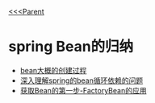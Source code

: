 [<<<Parent](../README.md)

# spring  Bean的归纳


- [bean大概的创建过程](bean-lifecycle/Bean的创建流程.md)
- [深入理解spring的bean循环依赖的问题](bean-lifecycle/spring循环依赖的问题.md)
- [获取Bean的第一步-FactoryBean的应用](spring-bean/获取Bean的第一步-FactoryBean的应用.md)

